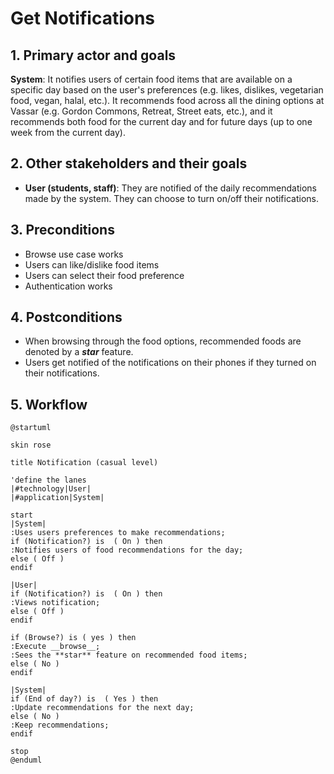 # Get Notifications

## 1. Primary actor and goals

__System__: It notifies users of certain food items that are available on a specific day based on the user's preferences 
(e.g. likes, dislikes, vegetarian food, vegan, halal, etc.). It recommends food across all the dining options at Vassar 
(e.g. Gordon Commons, Retreat, Street eats, etc.), and it recommends both food for the current day and for future days 
(up to one week from the current day).

## 2. Other stakeholders and their goals

* __User (students, staff)__: They are notified of the daily recommendations made by the system. They can choose to turn
on/off their notifications. 

## 3. Preconditions

* Browse use case works
* Users can like/dislike food items
* Users can select their food preference
* Authentication works

## 4. Postconditions

* When browsing through the food options, recommended foods are denoted by a ***star*** feature.
* Users get notified of the notifications on their phones if they turned on their notifications.

## 5. Workflow

```plantuml
@startuml

skin rose

title Notification (casual level)

'define the lanes
|#technology|User|
|#application|System|

start
|System|
:Uses users preferences to make recommendations;
if (Notification?) is  ( On ) then
:Notifies users of food recommendations for the day;
else ( Off ) 
endif

|User|
if (Notification?) is  ( On ) then
:Views notification;
else ( Off ) 
endif

if (Browse?) is ( yes ) then
:Execute __browse__;
:Sees the **star** feature on recommended food items;
else ( No )
endif

|System|
if (End of day?) is  ( Yes ) then
:Update recommendations for the next day;
else ( No ) 
:Keep recommendations;
endif

stop
@enduml
```